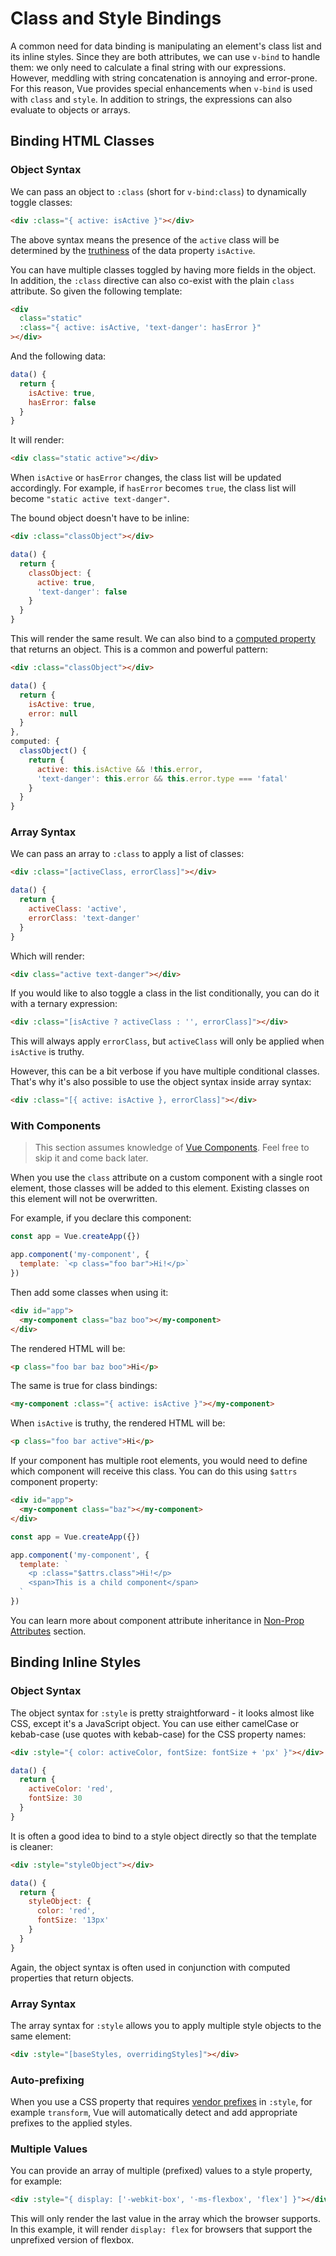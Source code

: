 # Class and Style Bindings

A common need for data binding is manipulating an element's class list and its inline styles. Since they are both attributes, we can use `v-bind` to handle them: we only need to calculate a final string with our expressions. However, meddling with string concatenation is annoying and error-prone. For this reason, Vue provides special enhancements when `v-bind` is used with `class` and `style`. In addition to strings, the expressions can also evaluate to objects or arrays.

## Binding HTML Classes

### Object Syntax

We can pass an object to `:class` (short for `v-bind:class`) to dynamically toggle classes:

```html
<div :class="{ active: isActive }"></div>
```

The above syntax means the presence of the `active` class will be determined by the [truthiness](https://developer.mozilla.org/en-US/docs/Glossary/Truthy) of the data property `isActive`.

You can have multiple classes toggled by having more fields in the object. In addition, the `:class` directive can also co-exist with the plain `class` attribute. So given the following template:

```html
<div
  class="static"
  :class="{ active: isActive, 'text-danger': hasError }"
></div>
```

And the following data:

```js
data() {
  return {
    isActive: true,
    hasError: false
  }
}
```

It will render:

```html
<div class="static active"></div>
```

When `isActive` or `hasError` changes, the class list will be updated accordingly. For example, if `hasError` becomes `true`, the class list will become `"static active text-danger"`.

The bound object doesn't have to be inline:

```html
<div :class="classObject"></div>
```

```js
data() {
  return {
    classObject: {
      active: true,
      'text-danger': false
    }
  }
}
```

This will render the same result. We can also bind to a [computed property](computed.md) that returns an object. This is a common and powerful pattern:

```html
<div :class="classObject"></div>
```

```js
data() {
  return {
    isActive: true,
    error: null
  }
},
computed: {
  classObject() {
    return {
      active: this.isActive && !this.error,
      'text-danger': this.error && this.error.type === 'fatal'
    }
  }
}
```

### Array Syntax

We can pass an array to `:class` to apply a list of classes:

```html
<div :class="[activeClass, errorClass]"></div>
```

```js
data() {
  return {
    activeClass: 'active',
    errorClass: 'text-danger'
  }
}
```

Which will render:

```html
<div class="active text-danger"></div>
```

If you would like to also toggle a class in the list conditionally, you can do it with a ternary expression:

```html
<div :class="[isActive ? activeClass : '', errorClass]"></div>
```

This will always apply `errorClass`, but `activeClass` will only be applied when `isActive` is truthy.

However, this can be a bit verbose if you have multiple conditional classes. That's why it's also possible to use the object syntax inside array syntax:

```html
<div :class="[{ active: isActive }, errorClass]"></div>
```

### With Components

> This section assumes knowledge of [Vue Components](component-basics.md). Feel free to skip it and come back later.

When you use the `class` attribute on a custom component with a single root element, those classes will be added to this element. Existing classes on this element will not be overwritten.

For example, if you declare this component:

```js
const app = Vue.createApp({})

app.component('my-component', {
  template: `<p class="foo bar">Hi!</p>`
})
```

Then add some classes when using it:

```html
<div id="app">
  <my-component class="baz boo"></my-component>
</div>
```

The rendered HTML will be:

```html
<p class="foo bar baz boo">Hi</p>
```

The same is true for class bindings:

```html
<my-component :class="{ active: isActive }"></my-component>
```

When `isActive` is truthy, the rendered HTML will be:

```html
<p class="foo bar active">Hi</p>
```

If your component has multiple root elements, you would need to define which component will receive this class. You can do this using `$attrs` component property:

```html
<div id="app">
  <my-component class="baz"></my-component>
</div>
```

```js
const app = Vue.createApp({})

app.component('my-component', {
  template: `
    <p :class="$attrs.class">Hi!</p>
    <span>This is a child component</span>
  `
})
```

You can learn more about component attribute inheritance in [Non-Prop Attributes](component-attrs.html) section.

## Binding Inline Styles

### Object Syntax

The object syntax for `:style` is pretty straightforward - it looks almost like CSS, except it's a JavaScript object. You can use either camelCase or kebab-case (use quotes with kebab-case) for the CSS property names:

```html
<div :style="{ color: activeColor, fontSize: fontSize + 'px' }"></div>
```

```js
data() {
  return {
    activeColor: 'red',
    fontSize: 30
  }
}
```

It is often a good idea to bind to a style object directly so that the template is cleaner:

```html
<div :style="styleObject"></div>
```

```js
data() {
  return {
    styleObject: {
      color: 'red',
      fontSize: '13px'
    }
  }
}
```

Again, the object syntax is often used in conjunction with computed properties that return objects.

### Array Syntax

The array syntax for `:style` allows you to apply multiple style objects to the same element:

```html
<div :style="[baseStyles, overridingStyles]"></div>
```

### Auto-prefixing

When you use a CSS property that requires [vendor prefixes](https://developer.mozilla.org/en-US/docs/Glossary/Vendor_Prefix) in `:style`, for example `transform`, Vue will automatically detect and add appropriate prefixes to the applied styles.

### Multiple Values

You can provide an array of multiple (prefixed) values to a style property, for example:

```html
<div :style="{ display: ['-webkit-box', '-ms-flexbox', 'flex'] }"></div>
```

This will only render the last value in the array which the browser supports. In this example, it will render `display: flex` for browsers that support the unprefixed version of flexbox.
